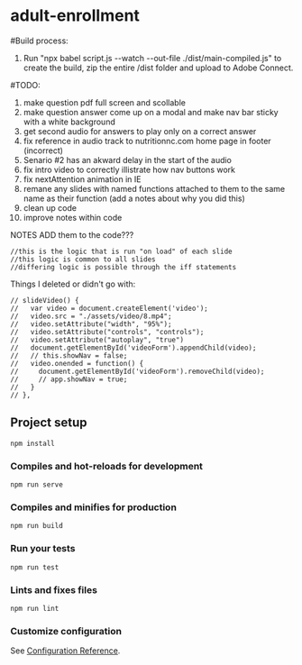 # adult-enrollment

#Build process:
1. Run "npx babel script.js --watch --out-file ./dist/main-compiled.js" to create the build, zip the entire /dist folder and upload to Adobe Connect.

#TODO:
1. make question pdf full screen and scollable
2. make question answer come up on a modal and make nav bar sticky with a white background
6. get second audio for answers to play only on a correct answer
13. fix reference in audio track to nutritionnc.com home page in footer (incorrect)
14. Senario #2 has an akward delay in the start of the audio
16. fix intro video to correctly illistrate how nav buttons work
17. fix nextAttention animation in IE
18. remane any slides with named functions attached to them to the same name as their function (add a notes about why you did this)
21. clean up code
22. improve notes within code

NOTES ADD them to the code???
    
    //this is the logic that is run "on load" of each slide
    //this logic is common to all slides
    //differing logic is possible through the iff statements



Things I deleted or didn't go with:


    // slideVideo() {
    //   var video = document.createElement('video');
    //   video.src = "./assets/video/8.mp4";
    //   video.setAttribute("width", "95%");
    //   video.setAttribute("controls", "controls");
    //   video.setAttribute("autoplay", "true")
    //   document.getElementById('videoForm').appendChild(video);
    //   // this.showNav = false;
    //   video.onended = function() {
    //     document.getElementById('videoForm').removeChild(video);
    //     // app.showNav = true;
    //   }
    // },


## Project setup
```
npm install
```

### Compiles and hot-reloads for development
```
npm run serve
```

### Compiles and minifies for production
```
npm run build
```

### Run your tests
```
npm run test
```

### Lints and fixes files
```
npm run lint
```

### Customize configuration
See [Configuration Reference](https://cli.vuejs.org/config/).
